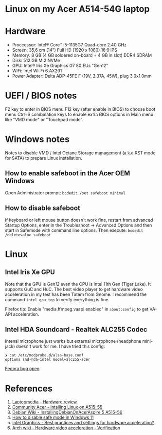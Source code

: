 # Linux on my Acer A514-54G laptop

# Hardware

- Proccessor: Intel® Core™ i5-1135G7 Quad-core 2.40 GHz
- Screen: 35,6 cm (14") Full HD (1920 x 1080) 16:9 IPS
- Memory: 8 GB (4 GB soldered on-board + 4 GB in slot) DDR4 SDRAM
- Disk: 512 GB M.2 NVMe
- GPU: Intel® Iris Xe Graphics G7 80 EUs "Gen12"
- WiFi: Intel Wi-Fi 6 AX201
- Power Adapter: Delta ADP-45FE F (19V, 2.37A, 45W), plug 3.0x1.0mm

# UEFI / BIOS notes

F2 key to enter in BIOS menu
F12 key (after enable in BIOS) to choose boot menu
Ctrl+S combination keys to enable extra BIOS options in Main menu like "VMD mode" or "Touchpad mode".

# Windows notes

Notes to disable VMD / Intel Octane Storage management (a.k.a RST mode for SATA) to prepare Linux installation.

## How to enable safeboot in the Acer OEM Windows

Open Administrator prompt:
`bcdedit /set safeboot minimal`

## How to disable safeboot

If keyboard or left mouse button doesn't work fine, restart from advanced Startup Options, enter in the Troubleshoot -> Advanced Options and then start in Safemode with command line options. Then execute:
`bcdedit /deletevalue safeboot` 

# Linux

## Intel Iris Xe GPU

Note that the GPU is *Gen12* even the CPU is Intel 11th Gen (Tiger Lake). It supports GuC and HuC. The best video player to get hardware video acceleration in my test has been Totem from Gnome. I recommend the command `intel_gpu_top` to verify everything is fine.

Firefox tip: Enable "media.ffmpeg.vaapi.enabled" in `about:config` to get VA-API acceleration.

## Intel HDA Soundcard - Realtek ALC255 Codec

Intenal microphone just works but external microphone (headphone mini-jack) doesn't work for me. I have tried this config:
```
❯ cat /etc/modprobe.d/alsa-base.conf
options snd-hda-intel model=alc255-acer
```
[Fedora bug open](https://bugzilla.redhat.com/show_bug.cgi?id=2208877)

# References
1. [Laptopmedia - Hardware review](https://laptopmedia.com/es/review/acer-aspire-5-a514-54-review-budget-tiger-lake-laptops-are-coming/)
2. [Community Acer - Intalling Linux on A515-55](https://community.acer.com/en/discussion/607762/installing-linux-on-my-new-aspire-5-a515-55)
3. [Debian Wiki - InstallingDebianOnAcerAspire 5 A515-56](https://wiki.debian.org/InstallingDebianOn/Acer/Aspire%205%20A515-56)
4. [How to disable safe mode in Windows 11](https://technoresult.com/how-to-disable-safe-mode-in-windows-11/)
5. [Intel Graphics - Best practices and settings for hardware acceleration?](https://discussion.fedoraproject.org/t/intel-graphics-best-practices-and-settings-for-hardware-acceleration/69944)
6. [Arch wiki - Hardware video acceleration - Verification](https://wiki.archlinux.org/title/Hardware_video_acceleration#Verification)
